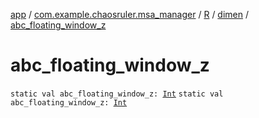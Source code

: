 [app](../../../index.md) / [com.example.chaosruler.msa_manager](../../index.md) / [R](../index.md) / [dimen](index.md) / [abc_floating_window_z](.)

# abc_floating_window_z

`static val abc_floating_window_z: `[`Int`](https://kotlinlang.org/api/latest/jvm/stdlib/kotlin/-int/index.html)
`static val abc_floating_window_z: `[`Int`](https://kotlinlang.org/api/latest/jvm/stdlib/kotlin/-int/index.html)